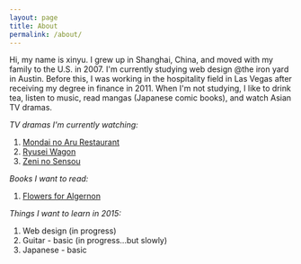```yaml
---
layout: page
title: About
permalink: /about/
---
```


Hi, my name is xinyu. I grew up in Shanghai, China, and moved with my family to the U.S. in 2007. I'm currently studying web design @the iron yard in Austin. Before this, I was working in the hospitality field in Las Vegas after receiving my degree in finance in 2011. When I'm not studying, I like to drink tea, listen to music, read mangas (Japanese comic books), and watch Asian TV dramas.

*TV dramas I'm currently watching:*  

1. [Mondai no Aru Restaurant](http://www.fujitv.co.jp/mondainoaru_restaurant/index.html)  
2. [Ryusei Wagon](http://www.tbs.co.jp/ryusei_wagon/) 
3. [Zeni no Sensou](http://www.ktv.jp/zeni/index.html) 

*Books I want to read:*

1. [Flowers for Algernon](http://www.amazon.com/Flowers-Algernon-Daniel-Keyes/dp/0156030306) 

*Things I want to learn in 2015:*

1. Web design (in progress)
2. Guitar - basic (in progress...but slowly)
3. Japanese - basic 


